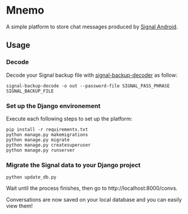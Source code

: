 # Mnemo 

A simple platform to store chat messages produced by [Signal Android](https://github.com/signalapp/Signal-Android).

## Usage

### Decode
Decode your Signal backup file with [signal-backup-decoder](https://github.com/pajowu/signal-backup-decode) as follow:

```
signal-backup-decode -o out --password-file SIGNAL_PASS_PHRASE SIGNAL_BACKUP_FILE
```

### Set up the Django environement
Execute each following steps to set up the platform:
```
pip install -r requirements.txt
python manage.py makemigrations
python manage.py migrate
python manage.py createsuperuser
python manage.py runserver
```

### Migrate the Signal data to your Django project
```
python update_db.py
```

Wait until the process finishes, then go to http://localhost:8000/convs.

Conversations are now saved on your local database and you can easily view them!
